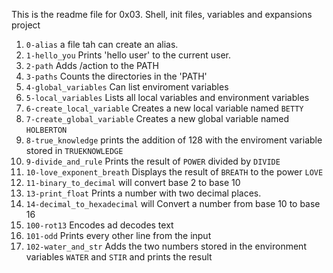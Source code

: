 This is the readme file for 0x03. Shell, init files, variables and expansions project
1. `0-alias`  a file tah can create an alias.
2. `1-hello_you` Prints 'hello user' to the current user.
3. `2-path` Adds /action to the PATH
4. `3-paths` Counts the directories in the 'PATH'
5. `4-global_variables` Can list enviroment variables
6. `5-local_variables`  Lists all local variables and environment variables
7. `6-create_local_variable` Creates a new local variable named `BETTY`
8. `7-create_global_variable` Creates a new global variable named `HOLBERTON`
9. `8-true_knowledge` prints the addition of 128 with the enviroment variable stored in `TRUEKNOWLEDGE`
10. `9-divide_and_rule` Prints the result of `POWER` divided by `DIVIDE`
11. `10-love_exponent_breath` Displays the result of `BREATH` to the power `LOVE`
12. `11-binary_to_decimal` will convert base 2 to base 10
13. `13-print_float`  Prints a number with two decimal places.
14. `14-decimal_to_hexadecimal` will Convert a number from base 10 to base 16
15. `100-rot13` Encodes ad decodes text
16. `101-odd` Prints every other line from the input
17. `102-water_and_str` Adds the two numbers stored in the environment variables `WATER` and `STIR` and prints the result
